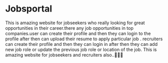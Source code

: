 # Jobsportal
This is amazing website for jobseekers who really looking for great opportunities in their career.there any job opportunities in top companies.user can create their profile and then they can login to the profile after then can upload their resume to apply particular job .
recruiters can create their profile and then they can login in after then they can add new job role or update the previous job role or location of the job.
This is amazing website for jobseekers and recruiters also..🚀🚀🚀
